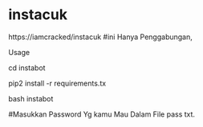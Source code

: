 # instacuk
https://iamcracked/instacuk
#ini Hanya Penggabungan,

Usage

cd instabot

pip2 install -r requirements.tx

bash instabot

#Masukkan Password Yg kamu Mau Dalam File pass txt.
